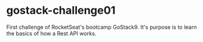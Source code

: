 # gostack-challenge01
First challenge of RocketSeat's bootcamp GoStack9. It's purpose is to learn the basics of how a Rest API works.
